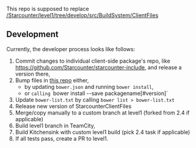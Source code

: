 This repo is supposed to replace [/Starcounter/level1/tree/develop/src/BuildSystem/ClientFiles](https://github.com/Starcounter/level1/tree/develop/src/BuildSystem/ClientFiles)


## Development

Currently, the developer process looks like follows:


1. Commit changes to individual client-side package's repo, like https://github.com/Starcounter/starcounter-include, and release a version there,
2. Bump files in [this repo](https://github.com/Starcounter/StarcounterClientFiles) either,
   - by updating `bower.json` and running `bower install`,
   - or `calling `bower install --save packagename[#version]`
3. Update `bower-list.txt` by calling `bower list > bower-list.txt`
4. Release new version of StarcounterClientFiles
5. Merge/copy manually to a custom branch at level1 (forked from 2.4 if applicable)
6. Build level1 branch in TeamCity,
7. Build Kitchensink with custom level1 build (pick 2.4 task if applicable)
8. If all tests pass, create a PR to level1.
